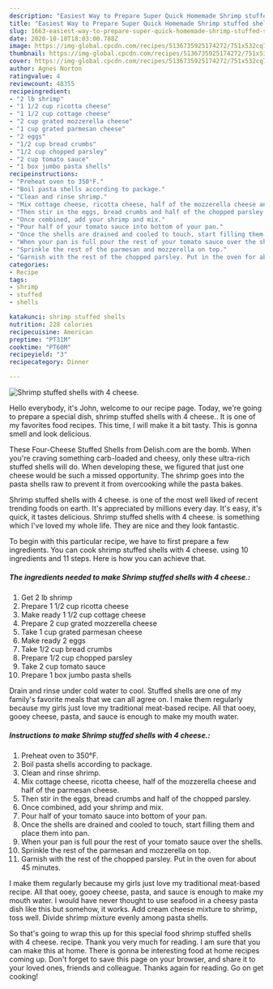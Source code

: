 ```yaml
---
description: "Easiest Way to Prepare Super Quick Homemade Shrimp stuffed shells with 4 cheese."
title: "Easiest Way to Prepare Super Quick Homemade Shrimp stuffed shells with 4 cheese."
slug: 1663-easiest-way-to-prepare-super-quick-homemade-shrimp-stuffed-shells-with-4-cheese
date: 2020-10-10T18:03:00.788Z
image: https://img-global.cpcdn.com/recipes/5136735925174272/751x532cq70/shrimp-stuffed-shells-with-4-cheese-recipe-main-photo.jpg
thumbnail: https://img-global.cpcdn.com/recipes/5136735925174272/751x532cq70/shrimp-stuffed-shells-with-4-cheese-recipe-main-photo.jpg
cover: https://img-global.cpcdn.com/recipes/5136735925174272/751x532cq70/shrimp-stuffed-shells-with-4-cheese-recipe-main-photo.jpg
author: Agnes Norton
ratingvalue: 4
reviewcount: 48355
recipeingredient:
- "2 lb shrimp"
- "1 1/2 cup ricotta cheese"
- "1 1/2 cup cottage cheese"
- "2 cup grated mozzerella cheese"
- "1 cup grated parmesan cheese"
- "2 eggs"
- "1/2 cup bread crumbs"
- "1/2 cup chopped parsley"
- "2 cup tomato sauce"
- "1 box jumbo pasta shells"
recipeinstructions:
- "Preheat oven to 350°F."
- "Boil pasta shells according to package."
- "Clean and rinse shrimp."
- "Mix cottage cheese, ricotta cheese, half of the mozzerella cheese and half of the parmesan cheese."
- "Then stir in the eggs, bread crumbs and half of the chopped parsley."
- "Once combined, add your shrimp and mix."
- "Pour half of your tomato sauce into bottom of your pan."
- "Once the shells are drained and cooled to touch, start filling them and place them into pan."
- "When your pan is full pour the rest of your tomato sauce over the shells."
- "Sprinkle the rest of the parmesan and mozzerella on top."
- "Garnish with the rest of the chopped parsley. Put in the oven for about 45 minutes."
categories:
- Recipe
tags:
- shrimp
- stuffed
- shells

katakunci: shrimp stuffed shells 
nutrition: 228 calories
recipecuisine: American
preptime: "PT31M"
cooktime: "PT60M"
recipeyield: "3"
recipecategory: Dinner

---
```



![Shrimp stuffed shells with 4 cheese.](https://img-global.cpcdn.com/recipes/5136735925174272/751x532cq70/shrimp-stuffed-shells-with-4-cheese-recipe-main-photo.jpg)

Hello everybody, it's John, welcome to our recipe page. Today, we're going to prepare a special dish, shrimp stuffed shells with 4 cheese.. It is one of my favorites food recipes. This time, I will make it a bit tasty. This is gonna smell and look delicious.

These Four-Cheese Stuffed Shells from Delish.com are the bomb. When you&#39;re craving something carb-loaded and cheesy, only these ultra-rich stuffed shells will do. When developing these, we figured that just one cheese would be such a missed opportunity. The shrimp goes into the pasta shells raw to prevent it from overcooking while the pasta bakes.

Shrimp stuffed shells with 4 cheese. is one of the most well liked of recent trending foods on earth. It's appreciated by millions every day. It's easy, it's quick, it tastes delicious. Shrimp stuffed shells with 4 cheese. is something which I've loved my whole life. They are nice and they look fantastic.


To begin with this particular recipe, we have to first prepare a few ingredients. You can cook shrimp stuffed shells with 4 cheese. using 10 ingredients and 11 steps. Here is how you can achieve that.

<!--inarticleads1-->

##### The ingredients needed to make Shrimp stuffed shells with 4 cheese.:

1. Get 2 lb shrimp
1. Prepare 1 1/2 cup ricotta cheese
1. Make ready 1 1/2 cup cottage cheese
1. Prepare 2 cup grated mozzerella cheese
1. Take 1 cup grated parmesan cheese
1. Make ready 2 eggs
1. Take 1/2 cup bread crumbs
1. Prepare 1/2 cup chopped parsley
1. Take 2 cup tomato sauce
1. Prepare 1 box jumbo pasta shells


Drain and rinse under cold water to cool. Stuffed shells are one of my family&#39;s favorite meals that we can all agree on. I make them regularly because my girls just love my traditional meat-based recipe. All that ooey, gooey cheese, pasta, and sauce is enough to make my mouth water. 

<!--inarticleads2-->

##### Instructions to make Shrimp stuffed shells with 4 cheese.:

1. Preheat oven to 350°F.
1. Boil pasta shells according to package.
1. Clean and rinse shrimp.
1. Mix cottage cheese, ricotta cheese, half of the mozzerella cheese and half of the parmesan cheese.
1. Then stir in the eggs, bread crumbs and half of the chopped parsley.
1. Once combined, add your shrimp and mix.
1. Pour half of your tomato sauce into bottom of your pan.
1. Once the shells are drained and cooled to touch, start filling them and place them into pan.
1. When your pan is full pour the rest of your tomato sauce over the shells.
1. Sprinkle the rest of the parmesan and mozzerella on top.
1. Garnish with the rest of the chopped parsley. Put in the oven for about 45 minutes.


I make them regularly because my girls just love my traditional meat-based recipe. All that ooey, gooey cheese, pasta, and sauce is enough to make my mouth water. I would have never thought to use seafood in a cheesy pasta dish like this but somehow, it works. Add cream cheese mixture to shrimp, toss well. Divide shrimp mixture evenly among pasta shells. 

So that's going to wrap this up for this special food shrimp stuffed shells with 4 cheese. recipe. Thank you very much for reading. I am sure that you can make this at home. There is gonna be interesting food at home recipes coming up. Don't forget to save this page on your browser, and share it to your loved ones, friends and colleague. Thanks again for reading. Go on get cooking!
